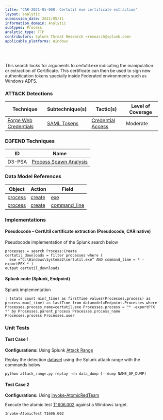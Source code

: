 ```yaml
---
title: "CAR-2021-05-008: Certutil exe certificate extraction"
layout: analytic
submission_date: 2021/05/11
information_domain: Analytic
subtypes: Process
analytic_type: TTP
contributors: Splunk Threat Research <research@splunk.com>
applicable_platforms: Windows
---
```

<br><br>
This search looks for arguments to certutil.exe indicating the manipulation or extraction of Certificate. This certificate can then be used to sign new authentication tokens specially inside Federated environments such as Windows ADFS.


### ATT&CK Detections

|Technique|Subtechnique(s)|Tactic(s)|Level of Coverage|
|---|---|---|---|
|[Forge Web Credentials](https://attack.mitre.org/techniques/T1606/)|[SAML Tokens](https://attack.mitre.org/techniques/T1606/002/)|[Credential Access](https://attack.mitre.org/tactics/TA0006/)|Moderate|


### D3FEND Techniques

|ID|Name|
|---|---| 
|D3-PSA | [Process Spawn Analysis](https://d3fend.mitre.org/technique/d3f:ProcessSpawnAnalysis)| 



### Data Model References

|Object|Action|Field|
|---|---|---|
|[process](/data_model/process) | [create](/data_model/process#create) | [exe](/data_model/process#exe) |
|[process](/data_model/process) | [create](/data_model/process#create) | [command_line](/data_model/process#command_line) |



### Implementations

#### Pseudocode – CertUtil certificate extraction (Pseudocode, CAR native)


Pseudocode implementation of the Splunk search below


```
processes = search Process:Create
certutil_downloads = filter processes where (
  exe =”C:\Windows\System32\certutil.exe” AND command_line = * -exportPFX * )
output certutil_downloads

```


#### Splunk code (Splunk, Endpoint)


Splunk implementation


```
| tstats count min(_time) as firstTime values(Processes.process) as process max(_time) as lastTime from datamodel=Endpoint.Processes where Processes.process_name=certutil.exe Processes.process = "* -exportPFX *" by Processes.parent_process Processes.process_name Processes.process Processes.user
```



### Unit Tests

#### Test Case 1

**Configurations:** Using Splunk [Attack Range](https://github.com/splunk/attack_range)

Replay the detection [dataset](https://media.githubusercontent.com/media/splunk/attack_data/master/datasets/suspicious_behaviour/certutil_exe_certificate_extraction/windows-sysmon.log) using the Splunk attack range with the commands below

```
python attack_range.py replay -dn data_dump [--dump NAME_OF_DUMP]
```

#### Test Case 2

**Configurations:** Using [Invoke-AtomicRedTeam](https://github.com/redcanaryco/invoke-atomicredteam)

Execute the atomic test [T1606.002](https://github.com/redcanaryco/atomic-red-team/tree/master/atomics/T1606.002) against a Windows target.

```
Invoke-AtomicTest T1606.002
```


